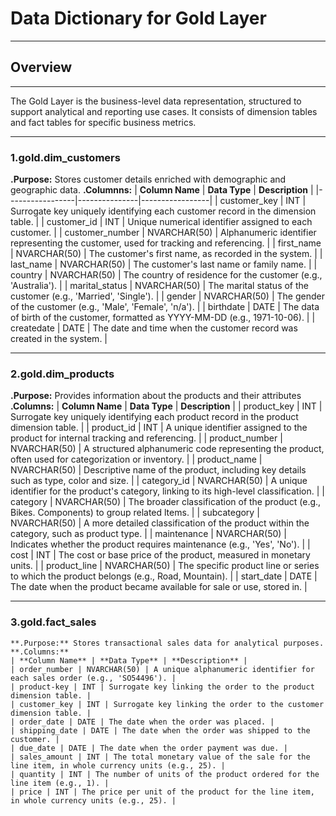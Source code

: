 # Data Dictionary for Gold Layer
***
## Overview
***
The Gold Layer is the business-level data representation, structured to support analytical and reporting use cases. It consists of dimension
tables and fact tables for specific business metrics.
***

### 1.gold.dim_customers
  **.Purpose:** Stores customer details enriched with demographic and geographic data.
  **.Columnns:**
  | **Column Name** | **Data Type** | **Description** |
  |-----------------|---------------|-----------------|
  | customer_key | INT | Surrogate key uniquely identifying each customer record in the dimension table. |
  | customer_id | INT | Unique numerical identifier assigned to each customer. |
  | customer_number | NVARCHAR(50) | Alphanumeric identifier representing the customer, used for tracking and referencing. |
  | first_name | NVARCHAR(50) | The customer's first name, as recorded in the system. |
  | last_name | NVARCHAR(50) | The customer's last name or family name. |
  | country | NVARCHAR(50) | The country of residence for the customer (e.g., 'Australia'). |
  | marital_status | NVARCHAR(50) | The marital status of the customer (e.g., 'Married', 'Single'). |
  | gender | NVARCHAR(50) | The gender of the customer (e.g., 'Male', 'Female', 'n/a'). |
  | birthdate | DATE | The data of birth of the customer, formatted as YYYY-MM-DD (e.g., 1971-10-06). |
  | createdate | DATE | The date and time when the customer record was created in the system. |

  ***

  ### 2.gold.dim_products
   **.Purpose:** Provides information about the products and their attributes
   **.Columns:** 
   | **Column Name** | **Data Type** | **Description** |
   | product_key | INT | Surrogate key uniquely identifying each product record in the product dimension table. |
   | product_id | INT | A unique identifier assigned to the product for internal tracking and referencing. | 
   | product_number | NVARCHAR(50) | A structured alphanumeric code representing the product, often used for categorization or inventory. |
   | product_name | NVARCHAR(50) | Descriptive name of the product, including key details such as type, color and size. |
   | category_id | NVARCHAR(50) | A unique identifier for the product's category, linking to its high-level classification. |
   | category | NVARCHAR(50) | The broader classification of the product (e.g., Bikes. Components) to group related ltems. |
   | subcategory | NVARCHAR(50) | A more detailed classification of the product within the category, such as product type. |
   | maintenance | NVARCHAR(50) | Indicates whether the product requires maintenance (e.g., 'Yes', 'No'). |
   | cost | INT | The cost or base price of the product, measured in monetary units. |
   | product_line | NVARCHAR(50) | The specific product line or series to which the product belongs (e.g., Road, Mountain). |
   | start_date | DATE | The date when the product became available for sale or use, stored in. |

   ***

   ### 3.gold.fact_sales
    **.Purpose:** Stores transactional sales data for analytical purposes.
    **.Columns:**
    | **Column Name** | **Data Type** | **Description** |
    | order_number | NVARCHAR(50) | A unique alphanumeric identifier for each sales order (e.g., 'SO54496'). |
    | product-key | INT | Surrogate key linking the order to the product dimension table. |
    | customer_key | INT | Surrogate key linking the order to the customer dimension table. |
    | order_date | DATE | The date when the order was placed. |
    | shipping_date | DATE | The date when the order was shipped to the customer. |
    | due_date | DATE | The date when the order payment was due. |
    | sales_amount | INT | The total monetary value of the sale for the line item, in whole currency units (e.g., 25). |
    | quantity | INT | The number of units of the product ordered for the line item (e.g., 1). |
    | price | INT | The price per unit of the product for the line item, in whole currency units (e.g., 25). |
   
  
  
